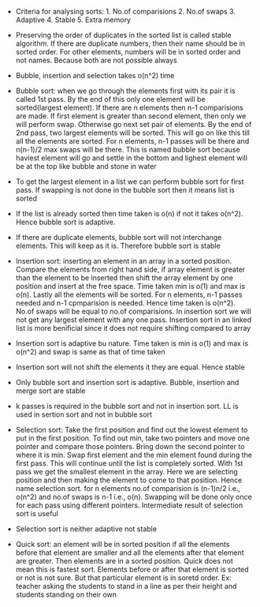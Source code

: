 * Criteria for analysing sorts:
        1. No.of comparisions
        2. No.of swaps
        3. Adaptive
        4. Stable
        5. Extra memory

* Preserving the order of duplicates in the sorted list is called stable algorithm. If there are duplicate numbers, then their name should be in sorted order. For other elements, numbers will be in sorted order and not names. Because both are not possible always

* Bubble, insertion and selection takes o(n^2) time

* Bubble sort: when we go through the elements first with its pair it is called 1st pass. By the end of this only one element will be sorted(largest element). If there are n elements then n-1 comparisions are made. If first element is greater than second element, then only we will perform swap. Otherwise go next set pair of elements. By the end of 2nd pass, two largest elements will be sorted. This will go on like this till all the elements are sorted. For n elements, n-1 passes will be there and n(n-1)/2 max swaps will be there. This is named bubble sort because haviest element will go and settle in the bottom and lighest element will be at the top like bubble and stone in water

* To get the largest element in a list we can perform bubble sort for first pass. If swapping is not done in the bubble sort then it means list is sorted

* If the list is already sorted then time taken is o(n) if not it takes o(n^2). Hence bubble sort is adaptive.

* If there are duplicate elements, bubble sort will not interchange elements. This will keep as it is. Therefore bubble sort is stable

* Insertion sort: inserting an element in an array in a sorted position. Compare the elements from right hand side, if array element is greater than the element to be inserted then shift the array element by one position and insert at the free space. Time taken min is o(1) and max is o(n). Lastly all the elements will be sorted. For n elements, n-1 passes needed and n-1 cpmparision is needed. Hence time taken is o(n^2). No.of swaps will be equal to no.of comparisions. In insertion sort we will not get any largest element with any one pass. Insertion sort in an linked list is more benificial since it does not require shifting compared to array

* Insertion sort is adaptive bu nature. Time taken is min is o(1) and max is o(n^2) and swap is same as that of time taken

* Insertion sort will not shift the elements it they are equal. Hence stable

* Only bubble sort and insertion sort is adaptive. Bubble, insertion and  merge sort are stable

* k passes is required in the bubble sort and not in insertion sort. LL is used in sertion sort and not in bubble sort

* Selection sort: Take the first position and find out the lowest element to put in the first position. To find out min, take two pointers and move one pointer and compare those pointers. Bring down the second pointer to where it is min. Swap first element and the min element found during the first pass. This will continue until the list is completely sorted. With 1st pass we get the smallest element in the array. Here we are selecting position and then making the element to come to that position. Hence name selection sort. for n elements no.of comparision is (n-1)n/2 i.e., o(n^2) and no.of swaps is n-1 i.e., o(n). Swapping will be done only once for each pass using different pointers. Intermediate result of selection sort is useful

* Selection sort is neither adaptive not stable

* Quick sort: an element will be in sorted position if all the elements before that element are smaller and all the elements after that element are greater. Then elements are in a sorted position. Quick does not mean this is fastest sort. Elements before or after that element is sorted or not is not sure. But that particular element is in soretd order. Ex: teacher asking the students to stand in a line as per their height and students standing on their own